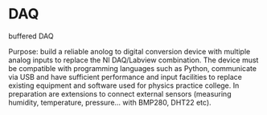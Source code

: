 # DAQ
buffered DAQ

Purpose: build a reliable anolog to digital conversion device with multiple analog inputs to replace the NI DAQ/Labview combination. The device must be compatible with programming languages such as Python, communicate via USB and have sufficient performance and input facilities to replace existing equipment and software used for physics practice college. In preparation are extensions to connect external sensors (measuring humidity, temperature, pressure... with BMP280, DHT22 etc).
